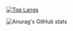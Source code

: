 ###

[![Top Langs](https://github-readme-stats.vercel.app/api/top-langs/?username=jisoo78)](https://github.com/anuraghazra/github-readme-stats)


![Anurag's GitHub stats](https://github-readme-stats.vercel.app/api?username=jisoo78&hide=contribs,prs&show_icons=true&theme=테마)
